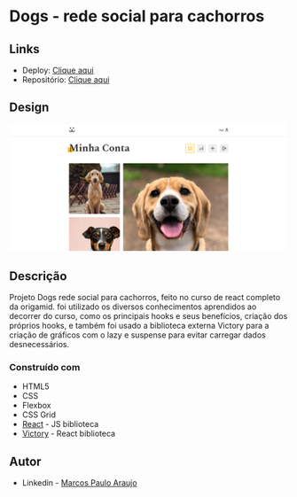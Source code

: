 # Dogs - rede social para cachorros

## Links

- Deploy: [Clique aqui](https://dogs-nine-gamma.vercel.app/)
- Repositório: [Clique aqui](https://github.com/marcoslimaJS/Dogs)

## Design

![Visualização do design do projeto Dogs](./public/Dogs-preview.png)

## Descrição

Projeto Dogs rede social para cachorros, feito no curso de react completo da origamid. foi utilizado os diversos conhecimentos aprendidos ao decorrer do curso, como os principais hooks e seus benefícios, criação dos próprios hooks, e também foi usado a biblioteca externa Victory para a criação de gráficos com o lazy e suspense para evitar carregar dados desnecessários.


### Construído com

- HTML5
- CSS
- Flexbox
- CSS Grid
- [React](https://reactjs.org/) - JS biblioteca
- [Victory](https://formidable.com/open-source/victory/) - React biblioteca


## Autor

- Linkedin - [Marcos Paulo Araujo](https://www.linkedin.com/in/marcos-paulo-araujo-684aa8199/)
